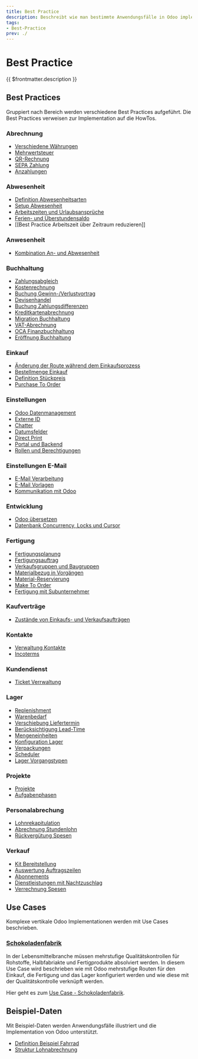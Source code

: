 ```yaml
---
title: Best Practice
description: Beschreibt wie man bestimmte Anwendungsfälle in Odoo implementiert.
tags:
- Best-Practice
prev: ./
---
```

# Best Practice

{{ $frontmatter.description }}

## Best Practices

Gruppiert nach Bereich werden verschiedene Best Practices aufgeführt. Die Best Practices verweisen zur Implementation auf die HowTos.

### Abrechnung

* [Verschiedene Währungen](Best%20Practice%20Multiple%20Currencies.md)
* [Mehrwertsteuer](Best%20Practice%20Value%20Added%20Tax.md)
* [QR-Rechnung](Best%20Practice%20QR-Bill.md)
* [SEPA Zahlung](Best%20Pratice%20SEPA%20Payment.md)
* [Anzahlungen](Best%20Practice%20Downpayments.md)

### Abwesenheit

* [Definition Abwesenheitsarten](Best%20Practice%20Definition%20HR%20Holidays%20Types.md)
* [Setup Abwesenheit](Best%20Practice%20Setup%20Attendance.md)
* [Arbeitszeiten und Urlaubsansprüche](Best%20Practice%20Working%20Times%20and%20Holiday%20Allocations.md)
* [Ferien- und Überstundensaldo](Best%20Practice%20Holiday%20and%20Vacation%20Balance.md)
* [[Best Practice Arbeitszeit über Zeitraum reduzieren]]

### Anwesenheit

* [Kombination An- und Abwesenheit](Best%20Practice%20Kombination%20An-%20und%20Abwesenheit.md)

### Buchhaltung

* [Zahlungsabgleich](Best%20Pratice%20Payment%20Reconciliation.md)
* [Kostenrechnung](Best%20Pratice%20Cost%20Accounting.md)
* [Buchung Gewinn-/Verlustvortrag](Best%20Practice%20Posting%20of%20Profit%20or%20Loss%20Carried%20Forward.md)
* [Devisenhandel](Best%20Practice%20Foreign%20Exchange.md)
* [Buchung Zahlungsdifferenzen](Best%20Practice%20Posting%20Payment%20Differences.md)
* [Kreditkartenabrechnung](Best%20Practice%20Creditcard%20Payment.md)
* [Migration Buchhaltung](Best%20Practice%20Accounting%20Migration.md)
* [VAT-Abrechnung](Best%20Practice%20VAT%20Billing.md)
* [OCA Finanzbuchhaltung](Best%20Practice%20OCA%20Finanzbuchhaltung.md)
* [Eröffnung Buchhaltung](Best%20Practice%20Open%20Accounting.md)

### Einkauf

* [Änderung der Route während dem Einkaufsprozess](Best%20Practice%20Changing%20the%20Route%20During%20Purchasing%20Process.md)
* [Bestellmenge Einkauf](Best%20Practice%20Purchase%20Quantity.md)
* [Definition Stückpreis](Best%20Practice%20Define%20Unit%20Price.md)
* [Purchase To Order](Best%20Practice%20Purchase%20To%20Order.md)

### Einstellungen

* [Odoo Datenmanagement](Best%20Practice%20Odoo%20Data%20Management.md)
* [Externe ID](Best%20Practice%20External%20ID.md)
* [Chatter](Best%20Practice%20Chatter.md)
* [Datumsfelder](Best%20Practice%20Date%20Fields.md)
* [Direct Print](Best%20Practice%20Direct%20Print.md)
* [Portal und Backend](Best%20Practice%20Portal%20and%20Backend.md)
* [Rollen und Berechtigungen](Best%20Practice%20Roles%20and%20Permissions.md)

### Einstellungen E-Mail

* [E-Mail Verarbeitung](Best%20Practice%20E-Mail%20Processing.md)
* [E-Mail Vorlagen](Best%20Practice%20E-Mail%20Templates.md)
* [Kommunikation mit Odoo](Best%20Practice%20Communication%20with%20Odoo.md)

### Entwicklung

* [Odoo übersetzen](Best%20Practice%20Odoo%20Translation.md)
* [Datenbank Concurrency, Locks und Cursor](Best%20Practice%20database%20concurrency%20Locks%20and%20Cursor.md)

### Fertigung

* [Fertigungsplanung](Best%20Practice%20Production%20Planning.md)
* [Fertigungsauftrag](Best%20Practice%20Manufacturing%20Order.md)
* [Verkaufsgruppen und Baugruppen](Best%20Practice%20Sale%20and%20Assembly%20Groups.md)
* [Materialbezug in Vorgängen](Best%20Practice%20Material%20Consumption%20in%20Operations.md)
* [Material-Reservierung](Best%20Practice%20Material%20Reservations.md)
* [Make To Order](Best%20Practice%20Make%20To%20Order.md)
* [Fertigung mit Subunternehmer](Best%20Practice%20Manufacturing%20with%20Subcontractor.md)

### Kaufverträge

* [Zustände von Einkaufs- und Verkaufsaufträgen](Best%20Practice%20States%20of%20Purchase%20and%20Sales%20Orders.md)

### Kontakte

* [Verwaltung Kontakte](Best%20Practice%20Contacts%20Management.md)
* [Incoterms](Best%20Practice%20Incoterms.md)

### Kundendienst

* [Ticket Verrwaltung](Best%20Practice%20Ticket%20Management.md)

### Lager

* [Replenishment](Best%20Practice%20Replenishment.md)
* [Warenbedarf](Best%20Practice%20Material%20demand.md)
* [Verschiebung Liefertermin](Best%20Practice%20Postpone%20Delivery%20Date.md)
* [Berücksichtigung Lead-Time](Best%20Practice%20Consideration%20Lead%20Time.md)
* [Mengeneinheiten](Best%20Practice%20Units%20of%20Quantity.md)
* [Konfiguration Lager](Best%20Practice%20Stock%20Configuration.md)
* [Verpackungen](Best%20Practice%20Packaging.md)
* [Scheduler](Best%20Practice%20Scheduler.md)
* [Lager Vorgangstypen](Best%20Practice%20Stock%20Operation%20Types.md)

### Projekte

* [Projekte](Best%20Practice%20Projects.md)
* [Aufgabenphasen](Best%20Practice%20Task%20Types.md)

### Personalabrechung

* [Lohnrekapitulation](Best%20Practice%20Salary%20Recap.md)
* [Abrechnung Stundenlohn](Best%20Practice%20Settle%20Hourly%20Wages.md)
* [Rückvergütung Spesen](Best%20Practice%20Expense%20Compensation.md)

### Verkauf

* [Kit Bereitstellung](Best%20Practice%20Kit%20Provision.md)
* [Auswertung Auftragszeilen](Best%20Practice%20Analyse%20Sale%20Order%20Lines.md)
* [Abonnements](Best%20Practice%20Subscriptions.md)
* [Dienstleistungen mit Nachtzuschlag](Best%20Practice%20Services%20with%20Night%20Surcharge.md)
* [Verrechnung Spesen](Best%20Practice%20Charge%20Expenses.md)

## Use Cases

Komplexe vertikale Odoo Implementationen werden mit Use Cases beschrieben.

### [Schokoladenfabrik](Use%20Case%20Chocolate%20Factory.md)

In der Lebensmittelbranche müssen mehrstufige Qualitätskontrollen für Rohstoffe, Halbfabriakte und Fertigprodukte absolviert werden. In diesem Use Case wird beschrieben wie mit Odoo mehrstufige Routen für den Einkauf, die Fertigung und das Lager konfiguriert werden und wie diese mit der Qualitätskontrolle verknüpft werden.

Hier geht es zum [Use Case - Schokoladenfabrik](Use%20Case%20Chocolate%20Factory.md).

## Beispiel-Daten

Mit Beispiel-Daten werden Anwendungsfälle illustriert und die Implementation von Odoo unterstützt.

* [Definition Beispiel Fahrrad](Best%20Practice%20Definition%20Example%20Bicycle.md)
* [Struktur Lohnabrechnung](Best%20Practice%20Payroll%20Structure.md)